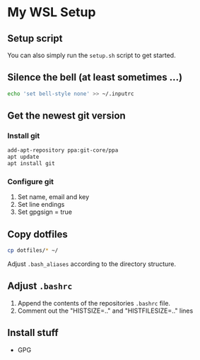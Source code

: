 # My WSL Setup

## Setup script
You can also simply run the `setup.sh` script to get started.

## Silence the bell (at least sometimes ...)
```bash
echo 'set bell-style none' >> ~/.inputrc
```

## Get the newest git version
### Install git
```bash
add-apt-repository ppa:git-core/ppa
apt update
apt install git
```

### Configure git
1. Set name, email and key
2. Set line endings
3. Set gpgsign = true

## Copy dotfiles
```bash
cp dotfiles/* ~/
```
Adjust `.bash_aliases` according to the directory structure.

## Adjust `.bashrc`
1. Append the contents of the repositories `.bashrc` file.
2. Comment out the "HISTSIZE=.." and "HISTFILESIZE=.." lines

## Install stuff
- GPG
